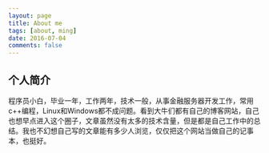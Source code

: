 ```yaml
---
layout: page
title: About me
tags: [about, ming]
date: 2016-07-04
comments: false
---
```


## 个人简介
  程序员小白，毕业一年，工作两年，技术一般，从事金融服务器开发工作，常用c++编程，Linux和Windows都不成问题。看到大牛们都有自己的博客网站，自己也想早点进入这个圈子，文章虽然没有太多的技术含量，但是都是自己工作中的总结。我也不幻想自己写的文章能有多少人浏览，仅仅把这个网站当做自己的记事本，也挺好。



